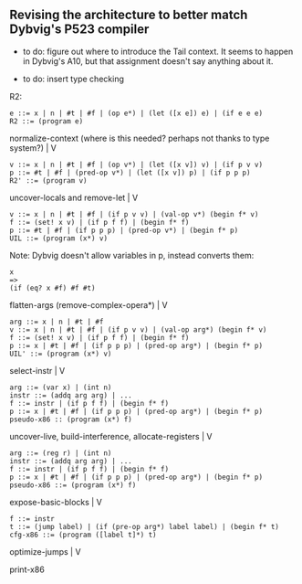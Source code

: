 

Revising the architecture to better match Dybvig's P523 compiler
----------------------------------------------------------------

* to do: figure out where to introduce the Tail context. It seems to
  happen in Dybvig's A10, but that assignment doesn't say anything
  about it.

* to do: insert type checking

R2:

	e ::= x | n | #t | #f | (op e*) | (let ([x e]) e) | (if e e e)
	R2 ::= (program e)

normalize-context (where is this needed? perhaps not thanks to type system?)
|
V

    v ::= x | n | #t | #f | (op v*) | (let ([x v]) v) | (if p v v) 
	p ::= #t | #f | (pred-op v*) | (let ([x v]) p) | (if p p p)
	R2' ::= (program v)
    
uncover-locals and remove-let
|
V

    v ::= x | n | #t | #f | (if p v v) | (val-op v*) (begin f* v)
	f ::= (set! x v) | (if p f f) | (begin f* f)
	p ::= #t | #f | (if p p p) | (pred-op v*) | (begin f* p)
	UIL ::= (program (x*) v)

  Note: Dybvig doesn't allow variables in p, instead converts them:
  
    x
	=>
	(if (eq? x #f) #f #t)

flatten-args (remove-complex-opera*)
|
V

    arg ::= x | n | #t | #f
    v ::= x | n | #t | #f | (if p v v) | (val-op arg*) (begin f* v)
	f ::= (set! x v) | (if p f f) | (begin f* f)
	p ::= x | #t | #f | (if p p p) | (pred-op arg*) | (begin f* p)
	UIL' ::= (program (x*) v)

select-instr
|
V

    arg ::= (var x) | (int n)
    instr ::= (addq arg arg) | ...
	f ::= instr | (if p f f) | (begin f* f)
	p ::= x | #t | #f | (if p p p) | (pred-op arg*) | (begin f* p)
    pseudo-x86 :: (program (x*) f)

uncover-live, build-interference, allocate-registers
|
V

    arg ::= (reg r) | (int n)
    instr ::= (addq arg arg) | ...
	f ::= instr | (if p f f) | (begin f* f)
	p ::= x | #t | #f | (if p p p) | (pred-op arg*) | (begin f* p)
    pseudo-x86 ::= (program (x*) f)

expose-basic-blocks
|
V

    f ::= instr
	t ::= (jump label) | (if (pre-op arg*) label label) | (begin f* t)
    cfg-x86 ::= (program ([label t]*) t)




optimize-jumps
|
V


print-x86





